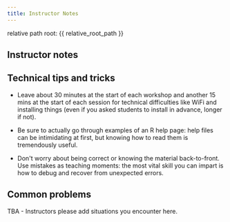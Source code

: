 ```yaml
---
title: Instructor Notes
---
```


relative path root: {{ relative_root_path }}

## Instructor notes

## Technical tips and tricks

- Leave about 30 minutes at the start of each workshop and another 15 mins
  at the start of each session for technical difficulties like WiFi and
  installing things (even if you asked students to install in advance, longer if
  not).

- Be sure to actually go through examples of an R help page: help files
  can be intimidating at first, but knowing how to read them is tremendously
  useful.

- Don't worry about being correct or knowing the material back-to-front. Use
  mistakes as teaching moments: the most vital skill you can impart is how to
  debug and recover from unexpected errors.

## Common problems

TBA - Instructors please add situations you encounter here.
